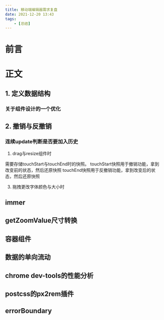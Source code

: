 ```yaml
---
title: 移动端编辑器需求复盘
date: 2021-12-20 13:43
tags: 
    - [总结]
---
```


# 前言

# 正文


## 1. 定义数据结构

### 关于组件设计的一个优化

## 2. 撤销与反撤销

### 连续update判断是否要加入历史

1. drag与resize组件时

需要存储touchStart与touchEnd时的快照。
touchStart快照用于撤销功能，拿到改变前的状态，然后还原快照
touchEnd快照用于反撤销功能，拿到改变后的状态，然后还原快照

3. 拖拽更改字体颜色与大小时

## immer

## getZoomValue尺寸转换

## 容器组件

## 数据的单向流动

## chrome dev-tools的性能分析

## postcss的px2rem插件

## errorBoundary




